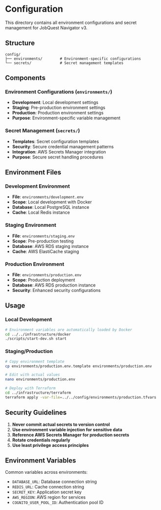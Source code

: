 # Configuration

This directory contains all environment configurations and secret management for JobQuest Navigator v3.

## Structure

```
config/
├── environments/        # Environment-specific configurations
└── secrets/             # Secret management templates
```

## Components

### Environment Configurations (`environments/`)
- **Development**: Local development settings
- **Staging**: Pre-production environment settings  
- **Production**: Production environment settings
- **Purpose**: Environment-specific variable management

### Secret Management (`secrets/`)
- **Templates**: Secret configuration templates
- **Security**: Secure credential management patterns
- **Integration**: AWS Secrets Manager integration
- **Purpose**: Secure secret handling procedures

## Environment Files

### Development Environment
- **File**: `environments/development.env`
- **Scope**: Local development with Docker
- **Database**: Local PostgreSQL instance
- **Cache**: Local Redis instance

### Staging Environment  
- **File**: `environments/staging.env`
- **Scope**: Pre-production testing
- **Database**: AWS RDS staging instance
- **Cache**: AWS ElastiCache staging

### Production Environment
- **File**: `environments/production.env`
- **Scope**: Production deployment
- **Database**: AWS RDS production instance
- **Security**: Enhanced security configurations

## Usage

### Local Development
```bash
# Environment variables are automatically loaded by Docker
cd ../../infrastructure/docker
./scripts/start-dev.sh start
```

### Staging/Production
```bash
# Copy environment template
cp environments/production.env.template environments/production.env

# Edit with actual values
nano environments/production.env

# Deploy with Terraform
cd ../infrastructure/terraform
terraform apply -var-file=../../config/environments/production.tfvars
```

## Security Guidelines

1. **Never commit actual secrets to version control**
2. **Use environment variable injection for sensitive data**
3. **Reference AWS Secrets Manager for production secrets**
4. **Rotate credentials regularly**
5. **Use least privilege access principles**

## Environment Variables

Common variables across environments:
- `DATABASE_URL`: Database connection string
- `REDIS_URL`: Cache connection string  
- `SECRET_KEY`: Application secret key
- `AWS_REGION`: AWS region for services
- `COGNITO_USER_POOL_ID`: Authentication pool ID